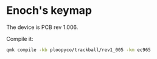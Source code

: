 # Enoch's keymap

The device is PCB rev 1.006.

Compile it:

```sh
qmk compile -kb ploopyco/trackball/rev1_005 -km ec965 
```
